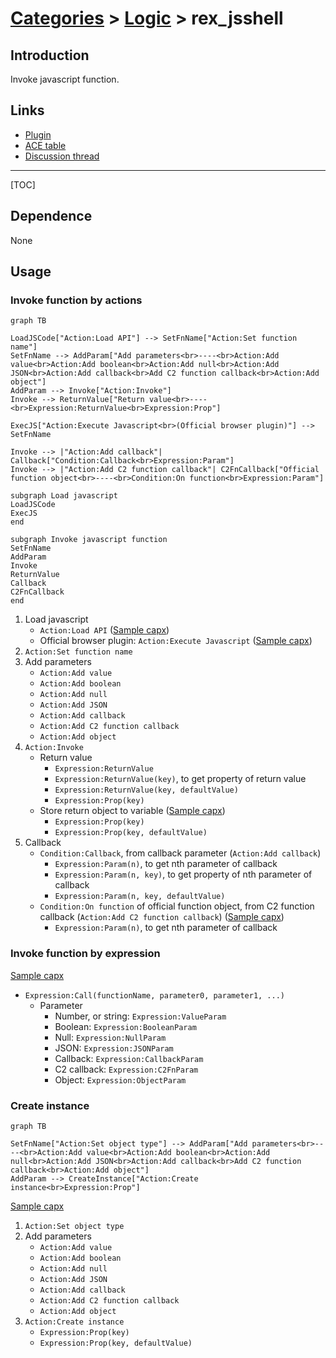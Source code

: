 # [Categories](categories.index.html) > [Logic](logic.index.html) > rex_jsshell

## Introduction

Invoke javascript function.

## Links

- [Plugin](https://rexrainbow.github.io/C2RexDoc/repo/rex_jsshell.7z)
- [ACE table](https://rexrainbow.github.io/C2RexDoc/c2rexpluginsACE/plugin_rex_jsshell.html)
- [Discussion thread](https://www.scirra.com/forum/plugin-rex-jsshell-invoke-javascript-function_t192080)


----

[TOC]

## Dependence

None

## Usage

### Invoke function by actions

```mermaid
graph TB

LoadJSCode["Action:Load API"] --> SetFnName["Action:Set function name"]
SetFnName --> AddParam["Add parameters<br>----<br>Action:Add value<br>Action:Add boolean<br>Action:Add null<br>Action:Add JSON<br>Action:Add callback<br>Add C2 function callback<br>Action:Add object"]
AddParam --> Invoke["Action:Invoke"]
Invoke --> ReturnValue["Return value<br>----<br>Expression:ReturnValue<br>Expression:Prop"]

ExecJS["Action:Execute Javascript<br>(Official browser plugin)"] --> SetFnName

Invoke --> |"Action:Add callback"| Callback["Condition:Callback<br>Expression:Param"]
Invoke --> |"Action:Add C2 function callback"| C2FnCallback["Official function object<br>----<br>Condition:On function<br>Expression:Param"]

subgraph Load javascript
LoadJSCode
ExecJS
end

subgraph Invoke javascript function
SetFnName
AddParam
Invoke
ReturnValue
Callback
C2FnCallback
end
```



1. Load javascript
   - `Action:Load API`  ([Sample capx](https://1drv.ms/u/s!Am5HlOzVf0kHlw7eyf712LjnrFUD))
   - Official browser plugin: `Action:Execute Javascript`  ([Sample capx](https://1drv.ms/u/s!Am5HlOzVf0kHlw3JugBBOi6bIQwm))
2. `Action:Set function name`
3. Add parameters
   - `Action:Add value`
   - `Action:Add boolean`
   - `Action:Add null`
   - `Action:Add JSON`
   - `Action:Add callback`
   - `Action:Add C2 function callback`
   - `Action:Add object`
4. `Action:Invoke`
   - Return value
     - `Expression:ReturnValue`
     - `Expression:ReturnValue(key)`, to get property of return value
     - `Expression:ReturnValue(key, defaultValue)`
     - `Expression:Prop(key)`
   - Store return object to variable  ([Sample capx](https://1drv.ms/u/s!Am5HlOzVf0kHlypUxGKJJmQVHHh7))
     - `Expression:Prop(key)`
     - `Expression:Prop(key, defaultValue)`
5. Callback
   - `Condition:Callback`, from callback parameter (`Action:Add callback`)
     - `Expression:Param(n)`, to get nth parameter of callback
     - `Expression:Param(n, key)`, to get property of nth parameter of callback
     - `Expression:Param(n, key, defaultValue)`
   - `Condition:On function` of official function object, from C2 function callback (`Action:Add C2 function callback`)  ([Sample capx](https://1drv.ms/u/s!Am5HlOzVf0kHlyyCKZIOXvR8XInG))
     - `Expression:Param(n)`, to get nth parameter of callback

### Invoke function by expression

[Sample capx](https://1drv.ms/u/s!Am5HlOzVf0kHly1VRiJovsC-hVie)

- `Expression:Call(functionName, parameter0, parameter1, ...) `
  - Parameter
    - Number, or string: `Expression:ValueParam`
    - Boolean: `Expression:BooleanParam`
    - Null: `Expression:NullParam`
    - JSON: `Expression:JSONParam`
    - Callback: `Expression:CallbackParam`
    - C2 callback: `Expression:C2FnParam`
    - Object: `Expression:ObjectParam`

### Create instance

```mermaid
graph TB

SetFnName["Action:Set object type"] --> AddParam["Add parameters<br>----<br>Action:Add value<br>Action:Add boolean<br>Action:Add null<br>Action:Add JSON<br>Action:Add callback<br>Add C2 function callback<br>Action:Add object"]
AddParam --> CreateInstance["Action:Create instance<br>Expression:Prop"]
```

[Sample capx](https://1drv.ms/u/s!Am5HlOzVf0kHlynuEYccVuGBndAk)

1. `Action:Set object type`
2. Add parameters
   - `Action:Add value`
   - `Action:Add boolean`
   - `Action:Add null`
   - `Action:Add JSON`
   - `Action:Add callback`
   - `Action:Add C2 function callback`
   - `Action:Add object`
3. `Action:Create instance`
   - `Expression:Prop(key)`
   - `Expression:Prop(key, defaultValue)`